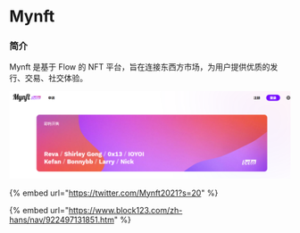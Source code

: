 # Mynft

### 简介

Mynft 是基于 Flow 的 NFT 平台，旨在连接东西方市场，为用户提供优质的发行、交易、社交体验。

![Mynft](../../.gitbook/assets/image%20%281%29.png)

{% embed url="https://twitter.com/Mynft2021?s=20" %}



{% embed url="https://www.block123.com/zh-hans/nav/922497131851.htm" %}



